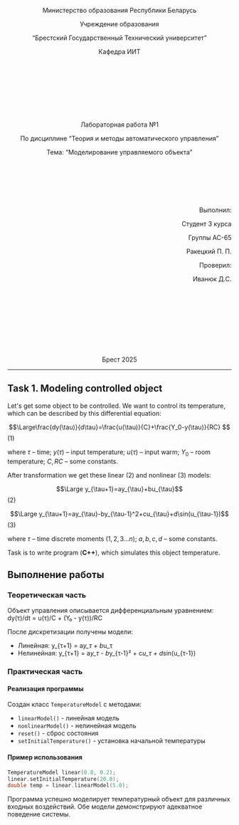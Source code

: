 <p align="center"> Министерство образования Республики Беларусь</p>
<p align="center">Учреждение образования</p>
<p align="center">“Брестский Государственный Технический университет”</p>
<p align="center">Кафедра ИИТ</p>
<br><br><br><br><br><br><br>
<p align="center">Лабораторная работа №1</p>
<p align="center">По дисциплине “Теория и методы автоматического управления”</p>
<p align="center">Тема: “Моделирование управляемого объекта”</p>
<br><br><br><br><br>
<p align="right">Выполнил:</p>
<p align="right">Студент 3 курса</p>
<p align="right">Группы АС-65</p>
<p align="right">Ракецкий П. П.</p>
<p align="right">Проверил:</p>
<p align="right">Иванюк Д.С.</p>
<br><br><br><br><br><br><br><br>
<p align="center">Брест 2025</p>

---
## Task 1. Modeling controlled object
Let's get some object to be controlled. We want to control its temperature, which can be described by this differential equation:

$$\Large\frac{dy(\tau)}{d\tau}=\frac{u(\tau)}{C}+\frac{Y_0-y(\tau)}{RC} $$ (1)

where $\tau$ – time; $y(\tau)$ – input temperature; $u(\tau)$ – input warm; $Y_0$ – room temperature; $C,RC$ – some constants.

After transformation we get these linear (2) and nonlinear (3) models:

$$\Large y_{\tau+1}=ay_{\tau}+bu_{\tau}$$ (2)

$$\Large y_{\tau+1}=ay_{\tau}-by_{\tau-1}^2+cu_{\tau}+d\sin(u_{\tau-1})$$ (3)

where $\tau$ – time discrete moments ($1,2,3{\dots}n$); $a,b,c,d$ – some constants.

Task is to write program (**С++**), which simulates this object temperature.

## Выполнение работы

### Теоретическая часть

Объект управления описывается дифференциальным уравнением:
dy(τ)/dt = u(τ)/C + (Y₀ - y(τ))/RC


После дискретизации получены модели:
- Линейная: y_{τ+1} = a*y_τ + b*u_τ
- Нелинейная: y_{τ+1} = a*y_τ - b*y_{τ-1}² + c*u_τ + d*sin(u_{τ-1})


### Практическая часть

#### Реализация программы

Создан класс `TemperatureModel` с методами:
- `linearModel()` - линейная модель
- `nonlinearModel()` - нелинейная модель
- `reset()` - сброс состояния
- `setInitialTemperature()` - установка начальной температуры

#### Пример использования

```cpp
TemperatureModel linear(0.8, 0.2);
linear.setInitialTemperature(20.0);
double temp = linear.linearModel(5.0);
```
Программа успешно моделирует температурный объект для различных входных воздействий. Обе модели демонстрируют адекватное поведение системы.

